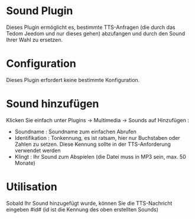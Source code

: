 # Sound Plugin

Dieses Plugin ermöglicht es, bestimmte TTS-Anfragen (die durch das Tedom Jeedom und nur dieses gehen) abzufangen und durch den Sound Ihrer Wahl zu ersetzen.

# Configuration

Dieses Plugin erfordert keine bestimmte Konfiguration.

# Sound hinzufügen

Klicken Sie einfach unter Plugins -> Multimedia -> Sounds auf Hinzufügen :

- Soundname : Soundname zum einfachen Abrufen
- Identifikation : Tonkennung, es ist ratsam, hier nur Buchstaben oder Zahlen zu setzen. Diese Kennung sollte in der TTS-Anforderung verwendet werden
- Klingt : Ihr Sound zum Abspielen (die Datei muss in MP3 sein, max. 50 Monate)

# Utilisation

Sobald Ihr Sound hinzugefügt wurde, können Sie die TTS-Nachricht eingeben #id# (id ist die Kennung des oben erstellten Sounds)
